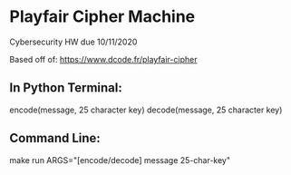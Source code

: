 # Playfair Cipher Machine

Cybersecurity HW due 10/11/2020

Based off of:
https://www.dcode.fr/playfair-cipher

## In Python Terminal:
encode(message, 25 character key)
decode(message, 25 character key)

## Command Line:
make run ARGS="[encode/decode] message 25-char-key"
